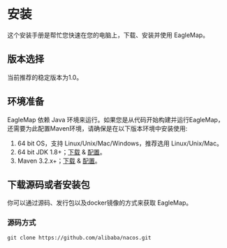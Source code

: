 # 安装

这个安装手册是帮忙您快速在您的电脑上，下载、安装并使用 EagleMap。

## 版本选择

当前推荐的稳定版本为1.0。

## 环境准备

EagleMap 依赖 Java 环境来运行。如果您是从代码开始构建并运行EagleMap，还需要为此配置Maven环境，请确保是在以下版本环境中安装使用:

1. 64 bit OS，支持 Linux/Unix/Mac/Windows，推荐选用 Linux/Unix/Mac。
2. 64 bit JDK 1.8+；[下载](http://www.oracle.com/technetwork/java/javase/downloads/jdk8-downloads-2133151.html) & [配置](https://docs.oracle.com/cd/E19182-01/820-7851/inst_cli_jdk_javahome_t/)。
3. Maven 3.2.x+；[下载](https://maven.apache.org/download.cgi) & [配置](https://maven.apache.org/settings.html)。

## 下载源码或者安装包

你可以通过源码、发行包以及docker镜像的方式来获取 EagleMap。

### 源码方式

~~~shell
git clone https://github.com/alibaba/nacos.git
~~~

